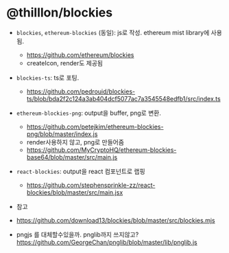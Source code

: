 # @thilllon/blockies

- `blockies`, `ethereum-blockies` (동일): js로 작성. ethereum mist library에 사용됨.

  - https://github.com/ethereum/blockies
  - createIcon, render도 제공됨

- `blockies-ts`: ts로 포팅.

  - https://github.com/pedrouid/blockies-ts/blob/bda2f2c124a3ab404dcf5077ac7a3545548edfb1/src/index.ts

- `ethereum-blockies-png`: output을 buffer, png로 변환.

  - https://github.com/petejkim/ethereum-blockies-png/blob/master/index.js
  - render사용하지 않고, png로 만들어줌
  - https://github.com/MyCryptoHQ/ethereum-blockies-base64/blob/master/src/main.js

- `react-blockies`: output을 react 컴포넌트로 랩핑

  - https://github.com/stephensprinkle-zz/react-blockies/blob/master/src/main.jsx

- 참고
- https://github.com/download13/blockies/blob/master/src/blockies.mjs
  <!-- return 'data:image/png;base64,' + buf.toString('base64') -->
- pngjs 를 대체할수있을까. pnglib까지 쓰지않고?https://github.com/GeorgeChan/pnglib/blob/master/lib/pnglib.js
